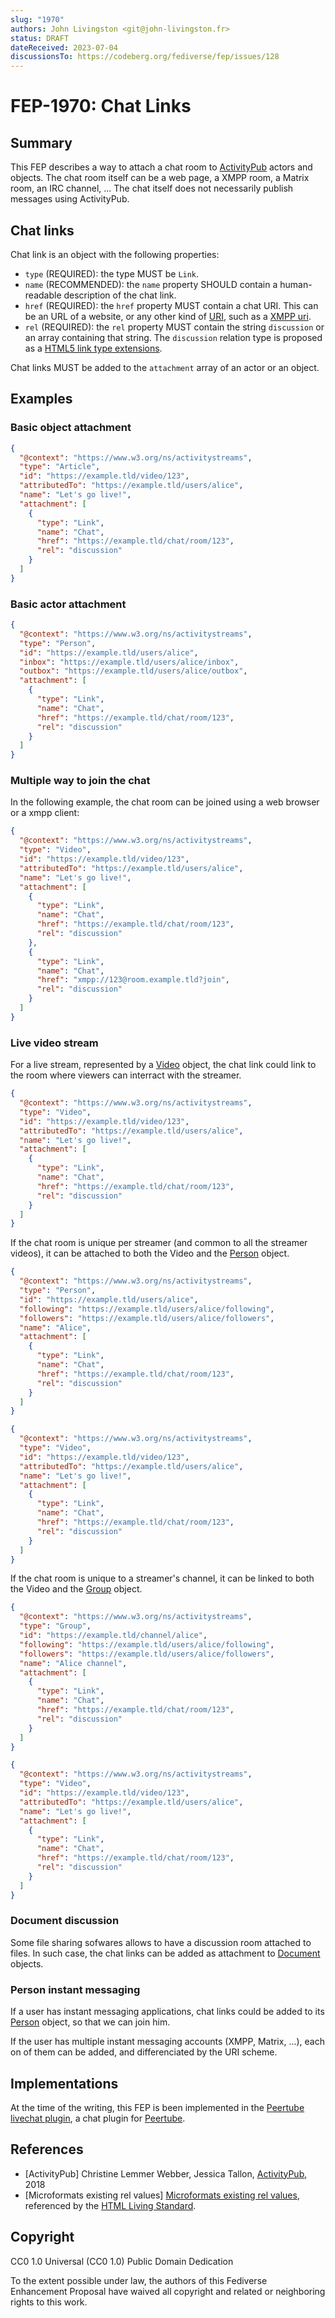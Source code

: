 ```yaml
---
slug: "1970"
authors: John Livingston <git@john-livingston.fr>
status: DRAFT
dateReceived: 2023-07-04
discussionsTo: https://codeberg.org/fediverse/fep/issues/128
---
```

# FEP-1970: Chat Links

## Summary

This FEP describes a way to attach a chat room to [ActivityPub](https://www.w3.org/TR/activitypub/) actors and objects.
The chat room itself can be a web page, a XMPP room, a Matrix room, an IRC channel, ... The chat itself does not necessarily publish messages using ActivityPub.

## Chat links

Chat link is an object with the following properties:

- `type` (REQUIRED): the type MUST be `Link`.
- `name` (RECOMMENDED): the `name` property SHOULD contain a human-readable description of the chat link.
- `href` (REQUIRED): the `href` property MUST contain a chat URI. This can be an URL of a website, or any other kind of [URI](https://datatracker.ietf.org/doc/rfc3986), such as a [XMPP uri](https://datatracker.ietf.org/doc/rfc5122/).
- `rel` (REQUIRED):  the `rel` property MUST contain the string `discussion` or an array containing that string. The `discussion` relation type is proposed as a [HTML5 link type extensions](https://microformats.org/wiki/rel-discussion).

Chat links MUST be added to the `attachment` array of an actor or an object.

## Examples

### Basic object attachment

```json
{
  "@context": "https://www.w3.org/ns/activitystreams",
  "type": "Article",
  "id": "https://example.tld/video/123",
  "attributedTo": "https://example.tld/users/alice",
  "name": "Let's go live!",
  "attachment": [
    {
      "type": "Link",
      "name": "Chat",
      "href": "https://example.tld/chat/room/123",
      "rel": "discussion"
    }
  ]
}
```

### Basic actor attachment

```json
{
  "@context": "https://www.w3.org/ns/activitystreams",
  "type": "Person",
  "id": "https://example.tld/users/alice",
  "inbox": "https://example.tld/users/alice/inbox",
  "outbox": "https://example.tld/users/alice/outbox",
  "attachment": [
    {
      "type": "Link",
      "name": "Chat",
      "href": "https://example.tld/chat/room/123",
      "rel": "discussion"
    }
  ]
}
```

### Multiple way to join the chat

In the following example, the chat room can be joined using a web browser or a xmpp client:

```json
{
  "@context": "https://www.w3.org/ns/activitystreams",
  "type": "Video",
  "id": "https://example.tld/video/123",
  "attributedTo": "https://example.tld/users/alice",
  "name": "Let's go live!",
  "attachment": [
    {
      "type": "Link",
      "name": "Chat",
      "href": "https://example.tld/chat/room/123",
      "rel": "discussion"
    },
    {
      "type": "Link",
      "name": "Chat",
      "href": "xmpp://123@room.example.tld?join",
      "rel": "discussion"
    }
  ]
}
```

### Live video stream

For a live stream, represented by a [Video](https://www.w3.org/TR/activitystreams-vocabulary/#dfn-video) object, the chat link could link to the room where viewers can interract with the streamer.

```json
{
  "@context": "https://www.w3.org/ns/activitystreams",
  "type": "Video",
  "id": "https://example.tld/video/123",
  "attributedTo": "https://example.tld/users/alice",
  "name": "Let's go live!",
  "attachment": [
    {
      "type": "Link",
      "name": "Chat",
      "href": "https://example.tld/chat/room/123",
      "rel": "discussion"
    }
  ]
}
```

If the chat room is unique per streamer (and common to all the streamer videos), it can be attached to both the Video and the [Person](https://www.w3.org/TR/activitystreams-vocabulary/#dfn-person) object.

```json
{
  "@context": "https://www.w3.org/ns/activitystreams",
  "type": "Person",
  "id": "https://example.tld/users/alice",
  "following": "https://example.tld/users/alice/following",
  "followers": "https://example.tld/users/alice/followers",
  "name": "Alice",
  "attachment": [
    {
      "type": "Link",
      "name": "Chat",
      "href": "https://example.tld/chat/room/123",
      "rel": "discussion"
    }
  ]
}

{
  "@context": "https://www.w3.org/ns/activitystreams",
  "type": "Video",
  "id": "https://example.tld/video/123",
  "attributedTo": "https://example.tld/users/alice",
  "name": "Let's go live!",
  "attachment": [
    {
      "type": "Link",
      "name": "Chat",
      "href": "https://example.tld/chat/room/123",
      "rel": "discussion"
    }
  ]
}
```

If the chat room is unique to a streamer's channel, it can be linked to both the Video and the [Group](https://www.w3.org/TR/activitystreams-vocabulary/#dfn-group) object.

```json
{
  "@context": "https://www.w3.org/ns/activitystreams",
  "type": "Group",
  "id": "https://example.tld/channel/alice",
  "following": "https://example.tld/users/alice/following",
  "followers": "https://example.tld/users/alice/followers",
  "name": "Alice channel",
  "attachment": [
    {
      "type": "Link",
      "name": "Chat",
      "href": "https://example.tld/chat/room/123",
      "rel": "discussion"
    }
  ]
}

{
  "@context": "https://www.w3.org/ns/activitystreams",
  "type": "Video",
  "id": "https://example.tld/video/123",
  "attributedTo": "https://example.tld/users/alice",
  "name": "Let's go live!",
  "attachment": [
    {
      "type": "Link",
      "name": "Chat",
      "href": "https://example.tld/chat/room/123",
      "rel": "discussion"
    }
  ]
}
```

### Document discussion

Some file sharing sofwares allows to have a discussion room attached to files. In such case, the chat links can be added as attachment to [Document](https://www.w3.org/TR/activitystreams-vocabulary/#dfn-document) objects.

### Person instant messaging

If a user has instant messaging applications, chat links could be added to its [Person](https://www.w3.org/TR/activitystreams-vocabulary/#dfn-person) object, so that we can join him.

If the user has multiple instant messaging accounts (XMPP, Matrix, ...), each on of them can be added, and differenciated by the URI scheme.

## Implementations

At the time of the writing, this FEP is been implemented in the [Peertube livechat plugin](https://github.com/JohnXLivingston/peertube-plugin-livechat/), a chat plugin for [Peertube](https://joinpeertube.org/).

## References

- [ActivityPub] Christine Lemmer Webber, Jessica Tallon, [ActivityPub](https://www.w3.org/TR/activitypub/), 2018
- [Microformats existing rel values] [Microformats existing rel values](https://microformats.org/wiki/existing-rel-values), referenced by the [HTML Living Standard](https://html.spec.whatwg.org/multipage/links.html#other-link-types).

## Copyright

CC0 1.0 Universal (CC0 1.0) Public Domain Dedication 

To the extent possible under law, the authors of this Fediverse Enhancement Proposal have waived all copyright and related or neighboring rights to this work.
